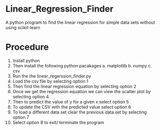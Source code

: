 # Linear_Regression_Finder
A python program to find the linear regression for simple data sets without using scikit-learn

# Procedure

1. Install python
2. Then install the following python pacakages
    a. matplotlib
    b. numpy
    c. csv
3. Run the the linear_regerssion_finder.py
4. Load the csv file by selecting option 1
5. Then find the linear regression equation by selecting option 2
6. Once we get the regression equation we can view the scatter plot by selecting option 4
7. Then to predict the value of y for a given x select option 5
8. To update the CSV with the predicted value select option 6
9. To load a different data set clear the previous data set by selecting option 7
10. Select option 8 to exit/ terminate the program
